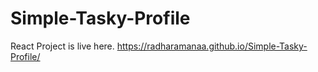 # Simple-Tasky-Profile


React Project is live here.
https://radharamanaa.github.io/Simple-Tasky-Profile/
